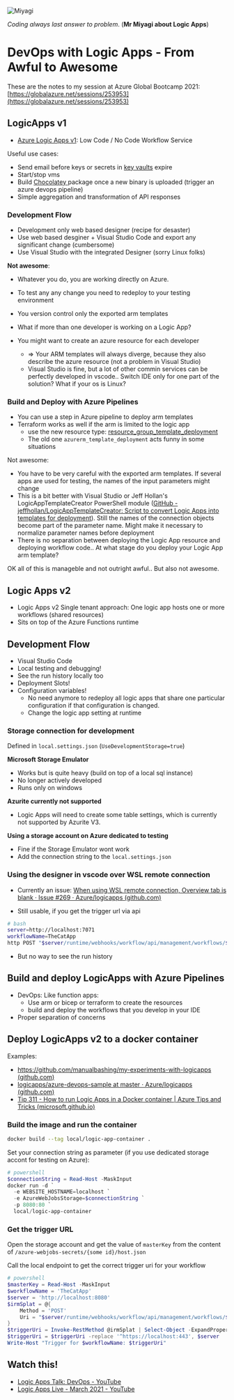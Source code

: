 ![Miyagi](https://upload.wikimedia.org/wikipedia/en/2/2e/Pat-Morita_(Karate_Kid).jpg)

*Coding always last answer to problem*. (**Mr Miyagi about Logic Apps**)

# DevOps with Logic Apps - From Awful to Awesome

These are the notes to my session at Azure Global Bootcamp 2021: [https://globalazure.net/sessions/253953](https://globalazure.net/sessions/253953)

## LogicApps v1

- [Azure Logic Apps  v1](https://docs.microsoft.com/en-us/azure/logic-apps/logic-apps-overview): Low Code / No Code Workflow Service 

Useful use cases: 

- Send email before keys or secrets in [key vaults](https://docs.microsoft.com/en-us/azure/key-vault/general/overview) expire
- Start/stop vms
- Build [Chocolatey ](https://chocolatey.org/) package once a new binary is uploaded (trigger an azure devops pipeline)
- Simple aggregation and transformation of API responses

### Development Flow

- Development only web based designer (recipe for desaster)
- Use web based desginer + Visual Studio Code and export any significant change (cumbersome)
- Use Visual Studio with the integrated Designer (sorry Linux folks)

**Not awesome**:

- Whatever you do, you are working directly on Azure. 
- To test any any change you need to redeploy to your testing environment
- You version control only the exported arm templates 
- What if more than one developer is working on a Logic App? 
- You might want to create an azure resource for each developer

  - => Your ARM templates will always diverge, because they also describe the azure resource (not a problem in Visual Studio)
  - Visual Studio is fine, but a lot of other commin services can be perfectly developed in vscode.. Switch IDE only for one part of the solution? What if your os is Linux?


### Build and Deploy with Azure Pipelines

- You can use a step in Azure pipeline to deploy arm templates
- Terraform works as well if the arm is limited to the logic app
  - use the new resource type:  [resource_group_template_deployment](https://registry.terraform.io/providers/hashicorp/azurerm/latest/docs/resources/resource_group_template_deployment)
  - The old one `azurerm_template_deployment` acts funny in some situations

Not awesome:

- You have to be very careful with the exported arm templates. If several apps are used for testing, the names of the input parameters might change
- This is a bit better with Visual Studio or Jeff Hollan's LogicAppTemplateCreator PowerShell module ([GitHub - jeffhollan/LogicAppTemplateCreator: Script to convert Logic Apps into templates for deployment](https://github.com/jeffhollan/LogicAppTemplateCreator)). Still the names of the connection objects become part of the parameter name. Might make it necessary to normalize parameter names before deployment
- There is no separation between deploying the Logic App resource and deploying workflow code.. At what stage do you deploy your Logic App arm template?


OK all of this is manageble and not outright awful.. But also not awesome.

## Logic Apps v2

- Logic Apps v2 Single tenant approach: One logic app hosts one or more workflows (shared resources)
- Sits on top of the Azure Functions runtime

## Development Flow

- Visual Studio Code
- Local testing and debugging!
- See the run history locally too
- Deployment Slots!
- Configuration variables!
  - No need anymore to redeploy all logic apps that share one particular configuration if that configuration is changed. 
  - Change the logic app setting at runtime

### Storage connection for development

Defined in `local.settings.json` (`UseDevelopmentStorage=true`)

**Microsoft Storage Emulator**

- Works but is quite heavy (build on top of a local sql instance)
- No longer actively developed
- Runs only on windows

**Azurite currently not supported**

- Logic Apps will need to create some table settings, which is currently not supported by Azurite V3.

**Using a storage account on Azure dedicated to testing**

- Fine if the Storage Emulator wont work
- Add the connection string to the `local.settings.json`

### Using the designer in vscode over WSL remote connection

- Currently an issue: [When using WSL remote connection, Overview tab is blank · Issue #269 · Azure/logicapps (github.com)](https://github.com/Azure/logicapps/issues/269)

- Still usable, if you get the trigger url via api

```bash
# bash
server=http://localhost:7071
workflowName=TheCatApp
http POST "$server/runtime/webhooks/workflow/api/management/workflows/$workflowName/triggers/manual/listCallbackUrl"
```

- But no way to see the run history

## Build and deploy LogicApps with Azure Pipelines

- DevOps: Like function apps: 
	- Use arm or bicep or terraform to create the resources 
	- build and deploy the workflows that you develop in your IDE
- Proper separation of concerns

## Deploy LogicApps v2 to a docker container

Examples:

- [https://github.com/manualbashing/my-experiments-with-logicapps (github.com)](https://github.com/manualbashing/my-experiments-with-logicapps)
- [logicapps/azure-devops-sample at master · Azure/logicapps (github.com)](https://github.com/Azure/logicapps/tree/master/azure-devops-sample)
- [Tip 311 - How to run Logic Apps in a Docker container | Azure Tips and Tricks (microsoft.github.io)](https://microsoft.github.io/AzureTipsAndTricks/blog/tip311.html)

### Build the image and run the container

```bash
docker build --tag local/logic-app-container .
```

Set your  connection string as parameter  (if you use dedicated storage accont for testing on Azure):

```powershell
# powershell
$connectionString = Read-Host -MaskInput
docker run -d `
  -e WEBSITE_HOSTNAME=localhost `
  -e AzureWebJobsStorage=$connectionString `
  -p 8080:80 `
  local/logic-app-container
```

### Get the trigger URL

Open the storage account and get the value  of `masterKey` from the content of `/azure-webjobs-secrets/{some id}/host.json`

Call the local endpoint to get the correct trigger uri for your workflow

```powershell
# powershell
$masterKey = Read-Host -MaskInput
$workflowName = 'TheCatApp'
$server = 'http://localhost:8080'
$irmSplat = @{
	Method = 'POST' 
	Uri = "$server/runtime/webhooks/workflow/api/management/workflows/$workflowName/triggers/manual/listCallbackUrl?code=$masterKey"
}
$triggerUri = Invoke-RestMethod @irmSplat | Select-Object -ExpandProperty value
$triggerUri = $triggerUri -replace '^https://localhost:443', $server
Write-Host "Trigger for $workflowName: $triggerUri"
```

## Watch this!

- [Logic Apps Talk: DevOps - YouTube](https://www.youtube.com/watch?v=i1vuG67-Sh8&ab_channel=AzureLogicApps)
- [Logic Apps Live - March 2021 - YouTube](https://www.youtube.com/watch?v=mJo-Lr5rZc0&ab_channel=AzureLogicApps)